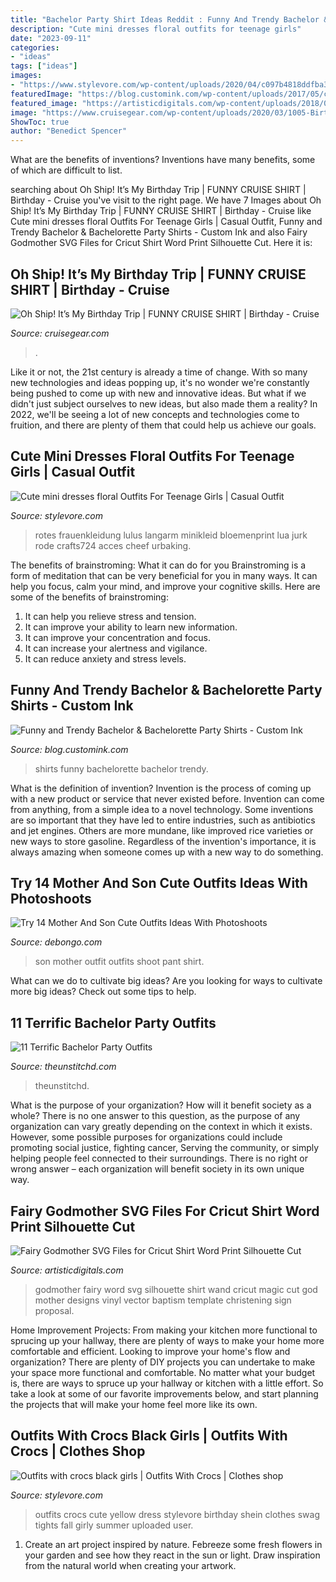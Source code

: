 ```yaml
---
title: "Bachelor Party Shirt Ideas Reddit : Funny And Trendy Bachelor &amp; Bachelorette Party Shirts"
description: "Cute mini dresses floral outfits for teenage girls"
date: "2023-09-11"
categories:
- "ideas"
tags: ["ideas"]
images:
- "https://www.stylevore.com/wp-content/uploads/2020/04/c097b4818ddfba31e076dc248a4c24f5.jpg"
featuredImage: "https://blog.customink.com/wp-content/uploads/2017/05/cantsipwithus-BG-01.png"
featured_image: "https://artisticdigitals.com/wp-content/uploads/2018/08/fairy-godmother-christening-sign-god-mother-shirt-word-trending-now-print.jpg"
image: "https://www.cruisegear.com/wp-content/uploads/2020/03/1005-Birthday-Trip-Cruise-T-Shirt-768x960.jpg"
ShowToc: true
author: "Benedict Spencer"
---
```



What are the benefits of inventions?
Inventions have many benefits, some of which are difficult to list.

	

		
searching about Oh Ship! It’s My Birthday Trip | FUNNY CRUISE SHIRT | Birthday - Cruise you've visit to the right page. We have 7 Images about Oh Ship! It’s My Birthday Trip | FUNNY CRUISE SHIRT | Birthday - Cruise like Cute mini dresses floral Outfits For Teenage Girls | Casual Outfit, Funny and Trendy Bachelor &amp; Bachelorette Party Shirts - Custom Ink and also Fairy Godmother SVG Files for Cricut Shirt Word Print Silhouette Cut. Here it is:
		
    
## Oh Ship! It’s My Birthday Trip | FUNNY CRUISE SHIRT | Birthday - Cruise

<img loading=lazy src="https://www.cruisegear.com/wp-content/uploads/2020/03/1005-Birthday-Trip-Cruise-T-Shirt-768x960.jpg" onerror="this.onerror=null;this.src='https://tse2.mm.bing.net/th?id=OIP.9mLNjS8JCSF65fZBk84STgHaJQ&amp;pid=15.1';" alt="Oh Ship! It’s My Birthday Trip | FUNNY CRUISE SHIRT | Birthday - Cruise">

_Source: cruisegear.com_

>. 

	

Like it or not, the 21st century is already a time of change. With so many new technologies and ideas popping up, it's no wonder we're constantly being pushed to come up with new and innovative ideas. But what if we didn't just subject ourselves to new ideas, but also made them a reality? In 2022, we'll be seeing a lot of new concepts and technologies come to fruition, and there are plenty of them that could help us achieve our goals.

    
## Cute Mini Dresses Floral Outfits For Teenage Girls | Casual Outfit

<img loading=lazy src="https://www.stylevore.com/wp-content/uploads/2020/01/1578379612_532_95078d10354abe3b0154c670da834bc2.jpg" onerror="this.onerror=null;this.src='https://tse1.mm.bing.net/th?id=OIP.6QBzTG11PRSGmFKu6QI9TwHaLD&amp;pid=15.1';" alt="Cute mini dresses floral Outfits For Teenage Girls | Casual Outfit">

_Source: stylevore.com_

>rotes frauenkleidung lulus langarm minikleid bloemenprint lua jurk rode crafts724 acces cheef urbaking. 

	

The benefits of brainstroming: What it can do for you
Brainstroming is a form of meditation that can be very beneficial for you in many ways. It can help you focus, calm your mind, and improve your cognitive skills. Here are some of the benefits of brainstroming: 
1. It can help you relieve stress and tension.
2. It can improve your ability to learn new information.
3. It can improve your concentration and focus. 
4. It can increase your alertness and vigilance. 
5. It can reduce anxiety and stress levels.

    
## Funny And Trendy Bachelor &amp; Bachelorette Party Shirts - Custom Ink

<img loading=lazy src="https://blog.customink.com/wp-content/uploads/2017/05/cantsipwithus-BG-01.png" onerror="this.onerror=null;this.src='https://tse4.mm.bing.net/th?id=OIP.9wq3UPkbkxAXMo-gOh8jAQHaJ4&amp;pid=15.1';" alt="Funny and Trendy Bachelor &amp; Bachelorette Party Shirts - Custom Ink">

_Source: blog.customink.com_

>shirts funny bachelorette bachelor trendy. 

	

What is the definition of invention?
Invention is the process of coming up with a new product or service that never existed before. Invention can come from anything, from a simple idea to a novel technology. Some inventions are so important that they have led to entire industries, such as antibiotics and jet engines. Others are more mundane, like improved rice varieties or new ways to store gasoline. Regardless of the invention's importance, it is always amazing when someone comes up with a new way to do something.

    
## Try 14 Mother And Son Cute Outfits Ideas With Photoshoots

<img loading=lazy src="https://www.debongo.com/wp-content/uploads/2016/04/Cute-Mother-Son-Outfit-Ideas-2.jpg" onerror="this.onerror=null;this.src='https://tse4.mm.bing.net/th?id=OIP.iAGCWT-5XrPnDqt55RwQ0wHaHa&amp;pid=15.1';" alt="Try 14 Mother And Son Cute Outfits Ideas With Photoshoots">

_Source: debongo.com_

>son mother outfit outfits shoot pant shirt. 

	

What can we do to cultivate big ideas?
Are you looking for ways to cultivate more big ideas? Check out some tips to help.

    
## 11 Terrific Bachelor Party Outfits

<img loading=lazy src="https://i2.wp.com/www.theunstitchd.com/wp-content/uploads/2017/07/6.-Classy-outfit-with-Suspender-Hat.jpg?w=662" onerror="this.onerror=null;this.src='https://tse2.mm.bing.net/th?id=OIP.KE75A4NgklnNc9GZaTI6OwAAAA&amp;pid=15.1';" alt="11 Terrific Bachelor Party Outfits">

_Source: theunstitchd.com_

>theunstitchd. 

	

What is the purpose of your organization? How will it benefit society as a whole?
There is no one answer to this question, as the purpose of any organization can vary greatly depending on the context in which it exists. However, some possible purposes for organizations could include promoting social justice, fighting cancer, Serving the community, or simply helping people feel connected to their surroundings. There is no right or wrong answer – each organization will benefit society in its own unique way.

    
## Fairy Godmother SVG Files For Cricut Shirt Word Print Silhouette Cut

<img loading=lazy src="https://artisticdigitals.com/wp-content/uploads/2018/08/fairy-godmother-christening-sign-god-mother-shirt-word-trending-now-print.jpg" onerror="this.onerror=null;this.src='https://tse2.mm.bing.net/th?id=OIP.8tUalEWPYyMm3x7-kd3oQAHaFj&amp;pid=15.1';" alt="Fairy Godmother SVG Files for Cricut Shirt Word Print Silhouette Cut">

_Source: artisticdigitals.com_

>godmother fairy word svg silhouette shirt wand cricut magic cut god mother designs vinyl vector baptism template christening sign proposal. 

	

Home Improvement Projects: From making your kitchen more functional to sprucing up your hallway, there are plenty of ways to make your home more comfortable and efficient.
Looking to improve your home's flow and organization? There are plenty of DIY projects you can undertake to make your space more functional and comfortable. No matter what your budget is, there are ways to spruce up your hallway or kitchen with a little effort. So take a look at some of our favorite improvements below, and start planning the projects that will make your home feel more like its own.

    
## Outfits With Crocs Black Girls | Outfits With Crocs | Clothes Shop

<img loading=lazy src="https://www.stylevore.com/wp-content/uploads/2020/04/c097b4818ddfba31e076dc248a4c24f5.jpg" onerror="this.onerror=null;this.src='https://tse1.mm.bing.net/th?id=OIP.rblN6h2GVnJWwYfgn9L-ygHaJ4&amp;pid=15.1';" alt="Outfits with crocs black girls | Outfits With Crocs | Clothes shop">

_Source: stylevore.com_

>outfits crocs cute yellow dress stylevore birthday shein clothes swag tights fall girly summer uploaded user. 

	

1. Create an art project inspired by nature. Febreeze some fresh flowers in your garden and see how they react in the sun or light. Draw inspiration from the natural world when creating your artwork.

